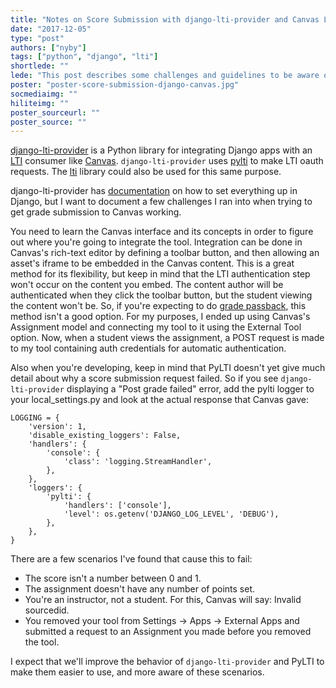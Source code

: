```yaml
---
title: "Notes on Score Submission with django-lti-provider and Canvas LMS"
date: "2017-12-05"
type: "post"
authors: ["nyby"]
tags: ["python", "django", "lti"]
shortlede: ""
lede: "This post describes some challenges and guidelines to be aware of when integrating a Django application with Canvas."
poster: "poster-score-submission-django-canvas.jpg"
socmediaimg: ""
hiliteimg: ""
poster_sourceurl: ""
poster_source: ""
---
```


[django-lti-provider](https://github.com/ccnmtl/django-lti-provider)
is a Python library for integrating Django apps with an
[LTI](http://www.imsglobal.org/activity/learning-tools-interoperability)
consumer like
[Canvas](https://www.canvaslms.com/). `django-lti-provider` uses
[pylti](https://github.com/mitodl/pylti) to make LTI oauth
requests. The [lti](https://github.com/pylti/lti) library could also
be used for this same purpose.

django-lti-provider has
[documentation](https://github.com/ccnmtl/django-lti-provider#documentation)
on how to set everything up in Django, but I want to document a few
challenges I ran into when trying to get grade submission to Canvas
working.

You need to learn the Canvas interface and its concepts in order to
figure out where you're going to integrate the tool. Integration can
be done in Canvas's rich-text editor by defining a toolbar button, and
then allowing an asset's iframe to be embedded in the Canvas
content. This is a great method for its flexibility, but keep in mind
that the LTI authentication step won't occur on the content you
embed. The content author will be authenticated when they click the
toolbar button, but the student viewing the content won't be. So, if
you're expecting to do [grade passback](https://canvas.instructure.com/doc/api/file.assignment_tools.html), 
this method isn't a good
option. For my purposes, I ended up using Canvas's Assignment model and
connecting my tool to it using the External Tool option. Now, when a
student views the assignment, a POST request is made to my tool
containing auth credentials for automatic authentication.

Also when you're developing, keep in mind that PyLTI doesn't yet give
much detail about why a score submission request failed. So if you see
`django-lti-provider` displaying a "Post grade failed" error, add the
pylti logger to your local_settings.py and look at the actual response
that Canvas gave:

```
LOGGING = {
    'version': 1,
    'disable_existing_loggers': False,
    'handlers': {
        'console': {
            'class': 'logging.StreamHandler',
        },
    },
    'loggers': {
        'pylti': {
            'handlers': ['console'],
            'level': os.getenv('DJANGO_LOG_LEVEL', 'DEBUG'),
        },
    },
}
```

There are a few scenarios I've found that cause this to fail:

* The score isn't a number between 0 and 1.
* The assignment doesn't have any number of points set.
* You're an instructor, not a student. For this, Canvas will say:
  Invalid sourcedid.
* You removed your tool from Settings &#8594; Apps &#8594; External Apps and
  submitted a request to an Assignment you made before you removed the
  tool.

I expect that we'll improve the behavior of `django-lti-provider` and
PyLTI to make them easier to use, and more aware of these scenarios.
